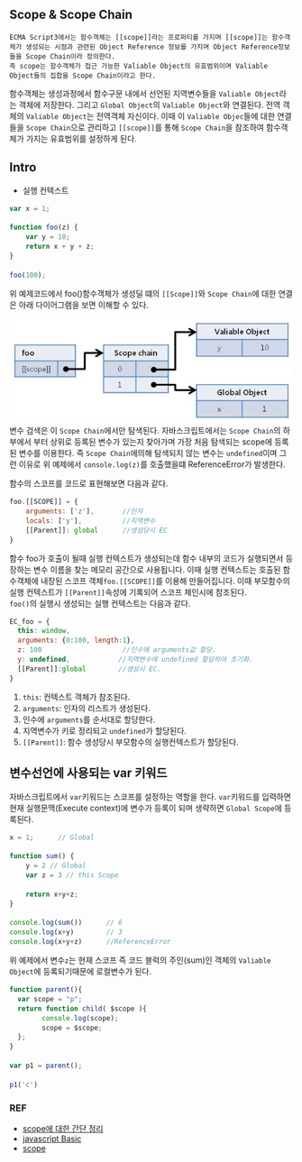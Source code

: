 ## Scope & Scope Chain

    ECMA Script3에서는 함수객체는 [[scope]]라는 프로퍼티를 가지며 [[scope]]는 함수객체가 생성되는 시점과 관련된 Object Reference 정보를 가지며 Object Reference정보들을 Scope Chain이라 정의한다.
    즉 scope는 함수객체가 접근 가능한 Valiable Object의 유효범위이며 Valiable Object들의 집합을 Scope Chain이라고 한다.
함수객체는 생성과정에서 함수구문 내에서 선언된 지역변수들을 `Valiable Object`라는 객체에 저장한다. 그리고 `Global Object`의 `Valiable Object`와 연결된다. 전역 객체의 `Valiable Object`는 전역객체 자신이다. 이때 이 `Valiable Objec`들에 대한 연결들을 `Scope Chain`으로 관리하고 `[[scope]]`를 통해 `Scope Chain`을 참조하여 함수객체가 가지는 유효범위를 설정하게 된다.


## Intro
- 실행 컨텍스트


```js
var x = 1;

function foo(z) {
    var y = 10;
    return x + y + z;
}

foo(100);
```
위 예제코드에서 foo()함수객체가 생성딜 떄의 `[[Scope]]`와 `Scope Chain`에 대한 연결은 아래 다이어그램을 보면 이해할 수 있다.

![](/resource/img/javascript/scopeChain.jpeg)  
변수 검색은 이 `Scope Chain`에서만 탐색된다. 자바스크립트에서는 `Scope Chain`의 하부에서 부터 상위로 등록된 변수가 있는지 찾아가며 가장 처음 탐색되는 scope에 등록된 변수를 이용한다. 즉 `Scope Chain`에의해 탐색되지 않는 변수는 `undefined`이며 그런 이유로 위 예제에서 `console.log(z)`를 호출했을떄 ReferenceError가 발생한다.  

함수의 스코프를 코드로 표현해보면 다음과 같다.
```js
foo.[[SCOPE]] = {
    arguments: ['z'],       //인자
    locals: ['y'],          //지역변수
    [[Parent]]: global      //생성당시 EC
}
```
함수 foo가 호출이 될때 실행 컨텍스트가 생성되는데 함수 내부의 코드가 실행되면서 등장하는 변수 이름을 찾는 메모리 공간으로 사용됩니다. 이때 실행 컨텍스트는 호출된 함수객체에 내장된 스코프 객체`foo.[[SCOPE]]`를 이용해 만들어집니다. 이때 부모함수의 실행 컨텍스트가 `[[Parent]]`속성에 기록되어 스코프 체인시에 참조된다.  
`foo()`의 실행시 생성되는 실행 컨텍스트는 다음과 같다.

```js
EC_foo = {
  this: window,
  arguments: {0:100, length:1},
  z: 100                    //인수에 arguments값 할당.
  y: undefined,            //지역변수에 undefined 할당하여 초기화.
  [[Parent]]:global        //생성시 EC.
}
```

1. `this`: 컨텍스트 객체가 참조된다.
2. `arguments`: 인자의 리스트가 생성된다.
3. 인수에 `arguments`를 순서대로 할당한다.
4. 지역변수가 키로 정리되고 `undefined`가 할당된다.
5. `[[Parent]]`: 함수 생성당시 부모함수의 실행컨텍스트가 할당된다.





## 변수선언에 사용되는 var 키워드
자바스크립트에서 `var`키워드는 스코프를 설정하는 역할을 한다. `var`키워드를 입력하면 현재 실행문맥(Execute context)에 변수가 등록이 되며 생략하면 `Global Scope`에 등록된다.  
 
```js
x = 1;      // Global

function sum() {
    y = 2 // Global
    var z = 3 // this Scope
    
    return x+y+z;
}

console.log(sum())      // 6
console.log(x+y)        // 3
console.log(x+y+z)      //ReferenceError

 ```
 위 예제에서 변수`z`는 현재 스코프 즉 코드 블럭의 주인(sum)인 객체의 `Valiable Object`에 등록되기때문에 로컬변수가 된다.





```js
function parent(){
  var scope = "p";
  return function child( $scope ){
        console.log(scope);
        scope = $scope;
  };
}
 
var p1 = parent();

p1('c')
```








### REF
- [scope에 대한 간단 정리](https://thisblogfor.me/javascript/scope/)
- [javascript Basic](http://insanehong.kr/post/javascript-scope/)
- [scope](https://www.bsidesoft.com/?p=320)